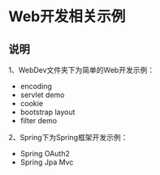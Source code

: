 #  Web开发相关示例
## 说明
1、WebDev文件夹下为简单的Web开发示例：
 * encoding
 * servlet demo
 * cookie
 * bootstrap layout
 * filter demo

2、Spring下为Spring框架开发示例：
* Spring OAuth2 
* Spring Jpa Mvc

